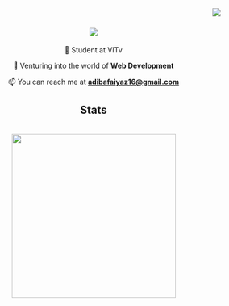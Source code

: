 <img align="right" src="https://visitor-badge.laobi.icu/badge?page_id=AdibaFaiyaz.AdibaFaiyaz" />

<h1 align="center">
<!--   <a href="https://git.io/typing-svg"> -->
  <img src="https://readme-typing-svg.demolab.com/?font=Lobster&size=32&center=true&vCenter=true&width=500&height=70&duration=4000&color=FFF&lines=Hi👋;I'm Adiba Faiyaz!" />
  </h1>
  <div align="center">
🌱 Student at VITv
    
🔭 Venturing into the world of **Web Development**

📫 You can reach me at **adibafaiyaz16@gmail.com**
  </div>
<h2 align="center"> Stats </h2>
<br>
<div align="center">
  <img width=325 align="center" src="https://github-readme-stats.vercel.app/api/top-langs/?username=AdibaFaiyaz&show_icons=true&theme=dracula&layout=compact"/>
</div>
<!---
AdibaFaiyaz/AdibaFaiyaz is a ✨ special ✨ repository because its `README.md` (this file) appears on your GitHub profile.
You can click the Preview link to take a look at your changes.
--->
